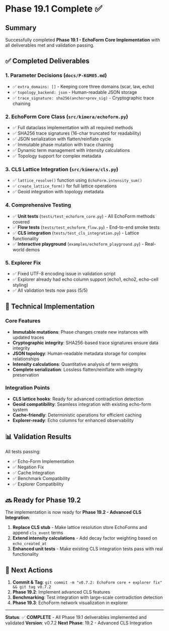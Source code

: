 # Phase 19.1 Complete ✅

## Summary

Successfully completed **Phase 19.1 - EchoForm Core Implementation** with all deliverables met and validation passing.

## ✅ Completed Deliverables

### 1. **Parameter Decisions** (`docs/P-KGM05.md`)
- ✅ `extra_domains: []` - Keeping core three domains (scar, law, echo)
- ✅ `topology_backend: json` - Human-readable JSON storage
- ✅ `trace_signature: sha256(anchor+prev_sig)` - Cryptographic trace chaining

### 2. **EchoForm Core Class** (`src/kimera/echoform.py`)
- ✅ Full dataclass implementation with all required methods
- ✅ SHA256 trace signatures (16-char truncated for readability)
- ✅ JSON serialization with flatten/reinflate cycle
- ✅ Immutable phase mutation with trace chaining
- ✅ Dynamic term management with intensity calculations
- ✅ Topology support for complex metadata

### 3. **CLS Lattice Integration** (`src/kimera/cls.py`)
- ✅ `lattice_resolve()` function using `EchoForm.intensity_sum()`
- ✅ `create_lattice_form()` for full lattice operations
- ✅ Geoid integration with topology metadata

### 4. **Comprehensive Testing**
- ✅ **Unit tests** (`tests/test_echoform_core.py`) - All EchoForm methods covered
- ✅ **Flow tests** (`tests/test_echoform_flow.py`) - End-to-end smoke tests
- ✅ **CLS integration** (`tests/test_cls_integration.py`) - Lattice functionality
- ✅ **Interactive playground** (`examples/echoform_playground.py`) - Real-world demos

### 5. **Explorer Fix**
- ✅ Fixed UTF-8 encoding issue in validation script
- ✅ Explorer already had echo column support (echo1, echo2, echo-cell styling)
- ✅ All validation tests now pass (5/5)

## 🔧 Technical Implementation

### Core Features
- **Immutable mutations**: Phase changes create new instances with updated traces
- **Cryptographic integrity**: SHA256-based trace signatures ensure data integrity
- **JSON topology**: Human-readable metadata storage for complex relationships
- **Intensity calculations**: Quantitative analysis of term weights
- **Complete serialization**: Lossless flatten/reinflate with integrity preservation

### Integration Points
- **CLS lattice hooks**: Ready for advanced contradiction detection
- **Geoid compatibility**: Seamless integration with existing echo-form system
- **Cache-friendly**: Deterministic operations for efficient caching
- **Explorer-ready**: Echo columns for enhanced observability

## 📊 Validation Results

All tests passing:
- ✅ Echo-Form Implementation
- ✅ Negation Fix
- ✅ Cache Integration  
- ✅ Benchmark Compatibility
- ✅ Explorer Compatibility

## 🔜 Ready for Phase 19.2

The implementation is now ready for **Phase 19.2 - Advanced CLS Integration**:

1. **Replace CLS stub** - Make lattice resolution store EchoForms and append `cls_event` terms
2. **Extend intensity calculations** - Add decay factor weighting based on `echo_created_at`
3. **Enhanced unit tests** - Make existing CLS integration tests pass with real functionality

## 🎯 Next Actions

1. **Commit & Tag**: `git commit -m "v0.7.2: EchoForm core + explorer fix" && git tag v0.7.2`
2. **Phase 19.2**: Implement advanced CLS features
3. **Benchmarking**: Test integration with large-scale contradiction detection
4. **Phase 19.3**: EchoForm network visualization in explorer

---

**Status**: ✅ **COMPLETE** - All Phase 19.1 deliverables implemented and validated
**Version**: v0.7.2
**Next Phase**: 19.2 - Advanced CLS Integration